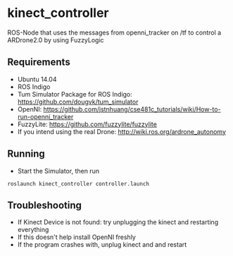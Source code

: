 # kinect_controller
ROS-Node that uses the messages from openni_tracker on /tf to control a ARDrone2.0 by using FuzzyLogic

## Requirements
* Ubuntu 14.04
* ROS Indigo
* Tum Simulator Package for ROS Indigo: https://github.com/dougvk/tum_simulator
* OpenNI: https://github.com/jstnhuang/cse481c_tutorials/wiki/How-to-run-openni_tracker
* FuzzyLite: https://github.com/fuzzylite/fuzzylite
* If you intend using the real Drone: http://wiki.ros.org/ardrone_autonomy

## Running
* Start the Simulator, then run
```
roslaunch kinect_controller controller.launch
```

## Troubleshooting
* If Kinect Device is not found: try unplugging the kinect and restarting everything
* If this doesn't help install OpenNI freshly
* If the program crashes with, unplug kinect and and restart
